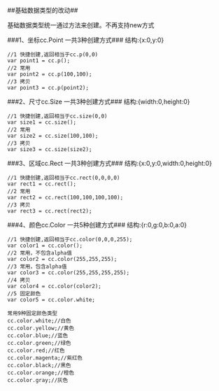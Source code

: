 ##基础数据类型的改动##

基础数据类型统一通过方法来创建。不再支持new方式

###1、坐标cc.Point 一共3种创建方式###
结构:{x:0,y:0}

    //1 快捷创建,返回相当于cc.p(0,0)
    var point1 = cc.p();
    //2 常用
    var point2 = cc.p(100,100);
    //3 拷贝
    var point3 = cc.p(point2);


###2、尺寸cc.Size  一共3种创建方式###
结构:{width:0,height:0}

    //1 快捷创建,返回相当于cc.size(0,0)
    var size1 = cc.size();
    //2 常用
    var size2 = cc.size(100,100);
    //3 拷贝
    var size3 = cc.size(size2);

###3、区域cc.Rect  一共3种创建方式###
结构:{x:0,y:0,width:0,height:0}

    //1 快捷创建,返回相当于cc.rect(0,0,0,0)
    var rect1 = cc.rect();
    //2 常用
    var rect2 = cc.rect(100,100,100,100);
    //3 拷贝
    var rect3 = cc.rect(rect2);

###4、颜色cc.Color 一共5种创建方式###
结构:{r:0,g:0,b:0,a:0}

    //1 快捷创建,返回相当于cc.color(0,0,0,255);
    var color1 = cc.color();
    //2 常用，不包含alpha值
    var color2 = cc.color(255,255,255);
	//3 常用，包含alpha值
    var color3 = cc.color(255,255,255,255);
    //4 拷贝
    var color4 = cc.color(color2);
	//5 固定颜色
	var color5 = cc.color.white;

	常用9种固定颜色类型
	cc.color.white;//白色
	cc.color.yellow;//黄色
	cc.color.blue;//蓝色
	cc.color.green;//绿色
	cc.color.red;//红色
	cc.color.magenta;//紫红色
	cc.color.black;//黑色
	cc.color.orange;//橙色
	cc.color.gray;//灰色